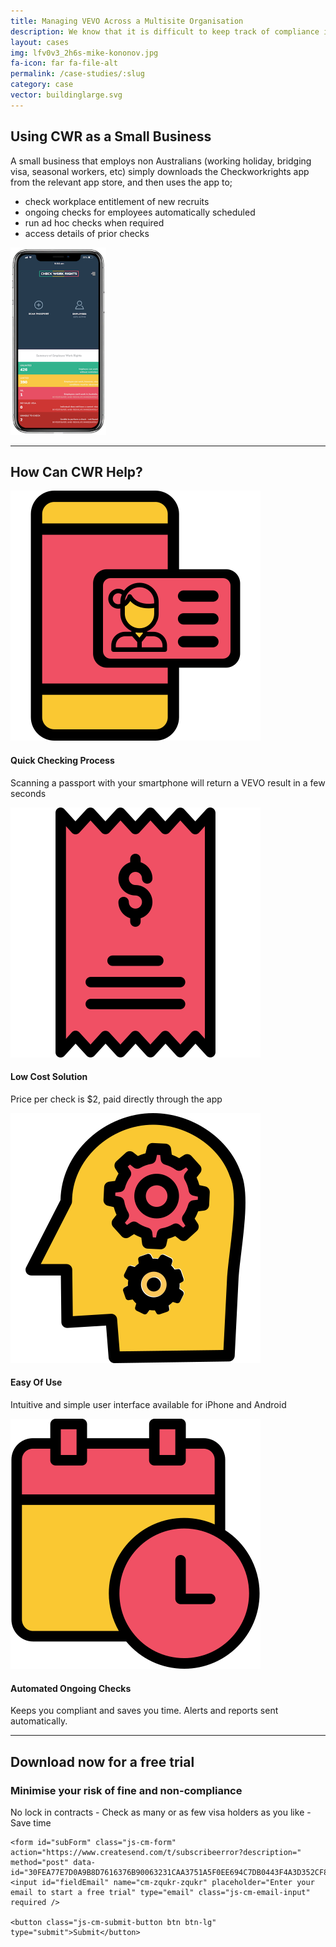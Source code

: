 ```yaml
---
title: Managing VEVO Across a Multisite Organisation
description: We know that it is difficult to keep track of compliance in a small business. No HR Team, not core business, compliance doesn’t make you money
layout: cases
img: lfv0v3_2h6s-mike-kononov.jpg
fa-icon: far fa-file-alt
permalink: /case-studies/:slug
category: case
vector: buildinglarge.svg
---
```


 <div class="row casehow text-center">

<div class="col-lg-8 col-12 text-left">
<h2>Using CWR as a Small Business</h2>
<p>A small business that employs non Australians (working holiday, bridging visa, seasonal workers, etc) simply downloads the Checkworkrights app from the relevant app store, and then uses the app to;</p>

<ul>
<li>check workplace entitlement of new recruits</li>
<li>ongoing checks for employees automatically scheduled</li>
<li>run ad hoc checks when required</li>
<li>access details of prior checks</li>
</ul>
</div>
<div class="col-lg-4 col-12"><img style="max-height: 300px;
    width: initial;" src="/assets/img/images/CWR_IphnX-copy.png"></div> 

<div class="col-12"><hr/></div> 
<div class="col-12"><h2 class="text-center">How Can CWR Help?</h2></div>
<div class="col-lg-6 col-12">
<img src="/assets/img/vectors/smartphone.svg">
<h4>Quick Checking Process</h4> 
<p>Scanning a passport with your smartphone will return a VEVO result in a few seconds</p>
</div>
<div class="col-lg-6 col-12">
<img src="/assets/img/vectors/invoice.svg">
<h4>Low Cost Solution</h4>
<p>Price per check is $2, paid directly through the app</p>
</div>
<div class="col-lg-6 col-12">
<img src="/assets/img/vectors/brainstorm.svg">
<h4>Easy Of Use</h4>
<p>Intuitive and simple user interface available for iPhone and Android</p>
</div>
<div class="col-lg-6 col-12">
<img src="/assets/img/vectors/calendar.svg">
<h4>Automated Ongoing Checks</h4>
<p>Keeps you compliant and saves you time. Alerts and reports sent automatically.</p>
</div>
     
<div class="col-12"><hr/></div>
     
</div>
 
<div class="casecta text-center">
<h2>Download now for a free trial</h2>
<h3>Minimise your risk of fine and non-compliance</h3>
<p>No lock in contracts - Check as many or as few visa holders as you like - Save time</p>
    
    <form id="subForm" class="js-cm-form" action="https://www.createsend.com/t/subscribeerror?description=" method="post" data-id="30FEA77E7D0A9B8D7616376B90063231CAA3751A5F0EE694C7DB0443F4A3D352CF8E9AEFBD18AFA098D6D01843F1FA243E1C7D2512F4669122582AAD7BC77F23">	
    <input id="fieldEmail" name="cm-zqukr-zqukr" placeholder="Enter your email to start a free trial" type="email" class="js-cm-email-input"
    required />

    <button class="js-cm-submit-button btn btn-lg" type="submit">Submit</button>

</form>
<script type="text/javascript" src="https://js.createsend1.com/javascript/copypastesubscribeformlogic.js"></script>
</div>

